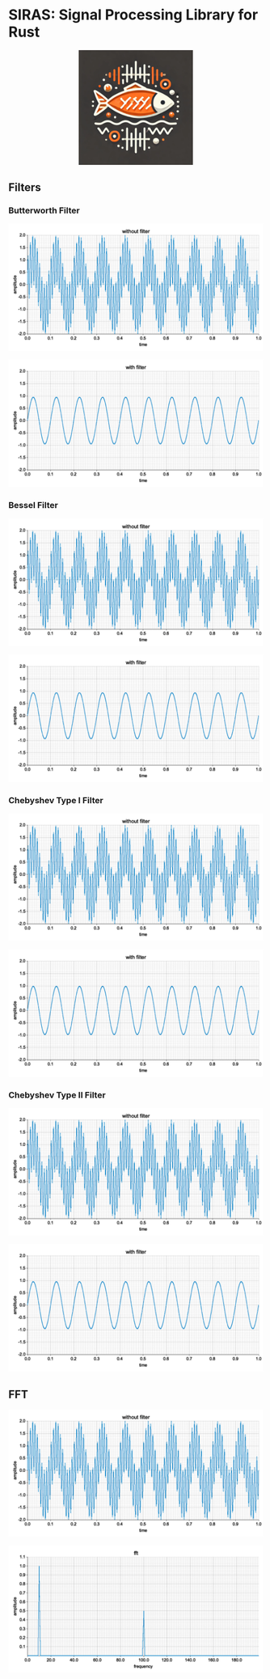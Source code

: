 # SIRAS: Signal Processing Library for Rust

<div align="center">
    <img src="media/siras.webp" alt="siras" width="45%">
</div>

## Filters

### Butterworth Filter

![butter_without_filter](media/butter_without_filter.png)

![butter_with_filter](media/butter_with_filter.png)

### Bessel Filter

![bessel_without_filter](media/bessel_without_filter.png)

![bessel_with_filter](media/bessel_with_filter.png)

### Chebyshev Type I Filter

![chebyshev1_without_filter](media/chebyshev1_without_filter.png)

![chebyshev1_with_filter](media/chebyshev1_with_filter.png)

### Chebyshev Type II Filter
![chebyshev2_without_filter](media/chebyshev2_without_filter.png)

![chebyshev2_with_filter](media/chebyshev2_with_filter.png)

## FFT

![chebyshev2_without_filter](media/chebyshev2_without_filter.png)

![fft](media/fft.png)
